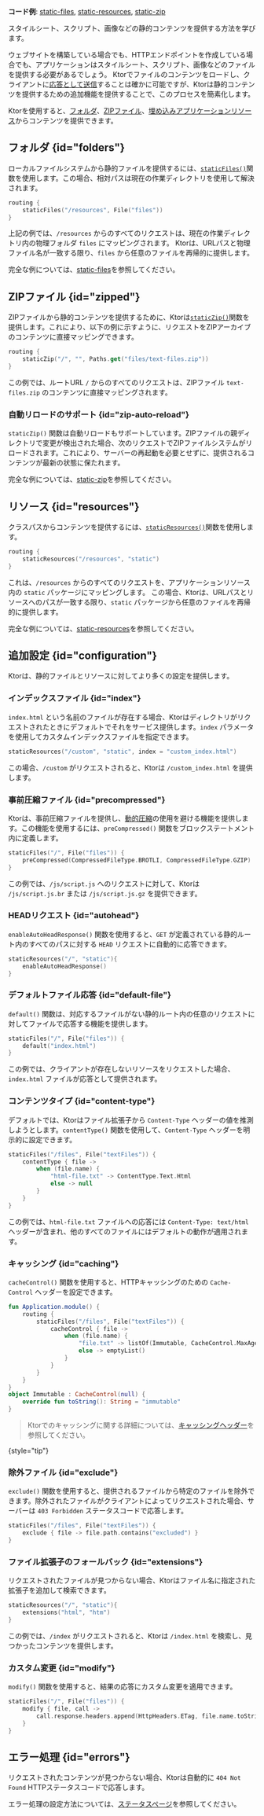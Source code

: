[//]: # (title: 静的コンテンツの提供)

<show-structure for="chapter" depth="2"/>

<tldr>
<p><b>コード例</b>:
<a href="https://github.com/ktorio/ktor-documentation/tree/%ktor_version%/codeSnippets/snippets/static-files">static-files</a>,
<a href="https://github.com/ktorio/ktor-documentation/tree/%ktor_version%/codeSnippets/snippets/static-resources">static-resources</a>,
<a href="https://github.com/ktorio/ktor-documentation/tree/%ktor_version%/codeSnippets/snippets/static-zip">static-zip</a>
</p>
</tldr>

<link-summary>
スタイルシート、スクリプト、画像などの静的コンテンツを提供する方法を学びます。
</link-summary>

ウェブサイトを構築している場合でも、HTTPエンドポイントを作成している場合でも、アプリケーションはスタイルシート、スクリプト、画像などのファイルを提供する必要があるでしょう。
Ktorでファイルのコンテンツをロードし、クライアントに[応答として送信](server-responses.md)することは確かに可能ですが、Ktorは静的コンテンツを提供するための追加機能を提供することで、このプロセスを簡素化します。

Ktorを使用すると、[フォルダ](#folders)、[ZIPファイル](#zipped)、[埋め込みアプリケーションリソース](#resources)からコンテンツを提供できます。

## フォルダ {id="folders"}

ローカルファイルシステムから静的ファイルを提供するには、[`staticFiles()`](https://api.ktor.io/ktor-server/ktor-server-core/io.ktor.server.http.content/static-files.html)関数を使用します。この場合、相対パスは現在の作業ディレクトリを使用して解決されます。

 ```kotlin
 routing {
     staticFiles("/resources", File("files"))
 }
 ```

上記の例では、`/resources` からのすべてのリクエストは、現在の作業ディレクトリ内の物理フォルダ `files` にマッピングされます。
Ktorは、URLパスと物理ファイル名が一致する限り、`files` から任意のファイルを再帰的に提供します。

完全な例については、[static-files](https://github.com/ktorio/ktor-documentation/tree/%ktor_version%/codeSnippets/snippets/static-files)を参照してください。

## ZIPファイル {id="zipped"}

ZIPファイルから静的コンテンツを提供するために、Ktorは[`staticZip()`](https://api.ktor.io/ktor-server/ktor-server-core/io.ktor.server.http.content/static-zip.html)関数を提供します。これにより、以下の例に示すように、リクエストをZIPアーカイブのコンテンツに直接マッピングできます。

 ```kotlin
 routing {
     staticZip("/", "", Paths.get("files/text-files.zip"))
 }
 ```

この例では、ルートURL `/` からのすべてのリクエストは、ZIPファイル `text-files.zip` のコンテンツに直接マッピングされます。

### 自動リロードのサポート {id="zip-auto-reload"}

`staticZip()` 関数は自動リロードもサポートしています。ZIPファイルの親ディレクトリで変更が検出された場合、次のリクエストでZIPファイルシステムがリロードされます。これにより、サーバーの再起動を必要とせずに、提供されるコンテンツが最新の状態に保たれます。

完全な例については、[static-zip](https://github.com/ktorio/ktor-documentation/tree/%ktor_version%/codeSnippets/snippets/static-zip)を参照してください。

## リソース {id="resources"}

クラスパスからコンテンツを提供するには、[`staticResources()`](https://api.ktor.io/ktor-server/ktor-server-core/io.ktor.server.http.content/static-resources.html)関数を使用します。

```kotlin
routing {
    staticResources("/resources", "static")
}
```

これは、`/resources` からのすべてのリクエストを、アプリケーションリソース内の `static` パッケージにマッピングします。
この場合、Ktorは、URLパスとリソースへのパスが一致する限り、`static` パッケージから任意のファイルを再帰的に提供します。

完全な例については、[static-resources](https://github.com/ktorio/ktor-documentation/tree/%ktor_version%/codeSnippets/snippets/static-resources)を参照してください。

## 追加設定 {id="configuration"}

Ktorは、静的ファイルとリソースに対してより多くの設定を提供します。

### インデックスファイル {id="index"}

`index.html` という名前のファイルが存在する場合、Ktorはディレクトリがリクエストされたときにデフォルトでそれをサービス提供します。`index` パラメータを使用してカスタムインデックスファイルを指定できます。

```kotlin
staticResources("/custom", "static", index = "custom_index.html")
```

この場合、`/custom` がリクエストされると、Ktorは `/custom_index.html` を提供します。

### 事前圧縮ファイル {id="precompressed"}

Ktorは、事前圧縮ファイルを提供し、[動的圧縮](server-compression.md)の使用を避ける機能を提供します。この機能を使用するには、`preCompressed()` 関数をブロックステートメント内に定義します。

```kotlin
staticFiles("/", File("files")) {
    preCompressed(CompressedFileType.BROTLI, CompressedFileType.GZIP)
}
```

この例では、`/js/script.js` へのリクエストに対して、Ktorは `/js/script.js.br` または `/js/script.js.gz` を提供できます。

### HEADリクエスト {id="autohead"}

`enableAutoHeadResponse()` 関数を使用すると、`GET` が定義されている静的ルート内のすべてのパスに対する `HEAD` リクエストに自動的に応答できます。

```kotlin
staticResources("/", "static"){
    enableAutoHeadResponse()
}
```

### デフォルトファイル応答 {id="default-file"}

`default()` 関数は、対応するファイルがない静的ルート内の任意のリクエストに対してファイルで応答する機能を提供します。

```kotlin
staticFiles("/", File("files")) {
    default("index.html")
}
```

この例では、クライアントが存在しないリソースをリクエストした場合、`index.html` ファイルが応答として提供されます。

### コンテンツタイプ {id="content-type"}

デフォルトでは、Ktorはファイル拡張子から `Content-Type` ヘッダーの値を推測しようとします。`contentType()` 関数を使用して、`Content-Type` ヘッダーを明示的に設定できます。

```kotlin
staticFiles("/files", File("textFiles")) {
    contentType { file ->
        when (file.name) {
            "html-file.txt" -> ContentType.Text.Html
            else -> null
        }
    }
}
```

この例では、`html-file.txt` ファイルへの応答には `Content-Type: text/html` ヘッダーが含まれ、他のすべてのファイルにはデフォルトの動作が適用されます。

### キャッシング {id="caching"}

`cacheControl()` 関数を使用すると、HTTPキャッシングのための `Cache-Control` ヘッダーを設定できます。

```kotlin
fun Application.module() {
    routing {
        staticFiles("/files", File("textFiles")) {
            cacheControl { file ->
                when (file.name) {
                    "file.txt" -> listOf(Immutable, CacheControl.MaxAge(10000))
                    else -> emptyList()
                }
            }
        }
    }
}
object Immutable : CacheControl(null) {
    override fun toString(): String = "immutable"
}
```

> Ktorでのキャッシングに関する詳細については、[キャッシングヘッダー](server-caching-headers.md)を参照してください。
>
{style="tip"}

### 除外ファイル {id="exclude"}

`exclude()` 関数を使用すると、提供されるファイルから特定のファイルを除外できます。除外されたファイルがクライアントによってリクエストされた場合、サーバーは `403 Forbidden` ステータスコードで応答します。

```kotlin
staticFiles("/files", File("textFiles")) {
    exclude { file -> file.path.contains("excluded") }
}
```

### ファイル拡張子のフォールバック {id="extensions"}

リクエストされたファイルが見つからない場合、Ktorはファイル名に指定された拡張子を追加して検索できます。

```kotlin
staticResources("/", "static"){
    extensions("html", "htm")
}
```

この例では、`/index` がリクエストされると、Ktorは `/index.html` を検索し、見つかったコンテンツを提供します。

### カスタム変更 {id="modify"}

`modify()` 関数を使用すると、結果の応答にカスタム変更を適用できます。

```kotlin
staticFiles("/", File("files")) {
    modify { file, call ->
        call.response.headers.append(HttpHeaders.ETag, file.name.toString())
    }
}
```

## エラー処理 {id="errors"}

リクエストされたコンテンツが見つからない場合、Ktorは自動的に `404 Not Found` HTTPステータスコードで応答します。

エラー処理の設定方法については、[ステータスページ](server-status-pages.md)を参照してください。